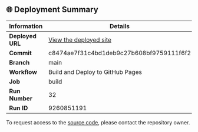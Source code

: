 ## 🌐 Deployment Summary

| Information | Details |
|-------------|---------|
| **Deployed URL** | [View the deployed site](https://First-Matter.github.io/multiplayer-test) |
| **Commit** | c8474ae7f31c4bd1deb9c27b608bf9759111f6f2 |
| **Branch** | main |
| **Workflow** | Build and Deploy to GitHub Pages |
| **Job** | build |
| **Run Number** | 32 |
| **Run ID** | 9260851191 |

To request access to the [source code](https://github.com/First-Matter/playroom-hello-world), please contact the repository owner.
